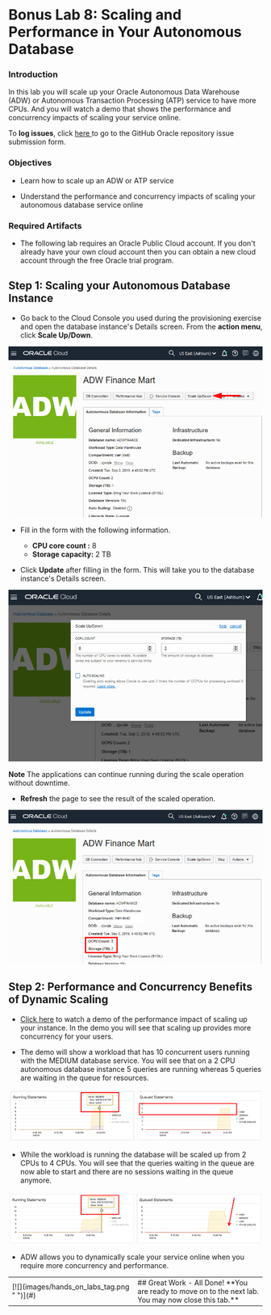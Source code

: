 # Bonus Lab 8: Scaling and Performance in Your Autonomous Database

### Introduction

In this lab you will scale up your Oracle Autonomous Data Warehouse (ADW) or Autonomous Transaction Processing (ATP) service to have more CPUs. And you will watch a demo that shows the performance and concurrency impacts of scaling your service online.

To **log issues**, click <a href="https://github.com/millerhoo/journey4-adwc/issues/new" target="\_blank"> here </a> to go to the GitHub Oracle repository issue submission form.

### Objectives

-   Learn how to scale up an ADW or ATP service

-   Understand the performance and concurrency impacts of scaling your autonomous database service online

### Required Artifacts

-   The following lab requires an Oracle Public Cloud account. If you don't already have your own cloud account then you can obtain a new cloud account through the free Oracle trial program.

## <!--buggy, did this so Part 1 would collapse-->

## Step 1: Scaling your Autonomous Database Instance

-   Go back to the Cloud Console you used during the provisioning exercise and open the database instance's Details screen. From the **action menu**, click **Scale Up/Down**.

![](./images/600/Picture300-2.jpg " ")

-   Fill in the form with the following information.

    -   **CPU core count :** 8
    -   **Storage capacity:** 2 TB

-   Click **Update** after filling in the form. This will take you to the database instance's Details screen.

![](./images/600/Picture300-3.jpg " ")

**Note** The applications can continue running during the scale operation without downtime.

-   **Refresh** the page to see the result of the scaled operation.

![](./images/600/Picture300-6.png " ")


## Step 2: Performance and Concurrency Benefits of Dynamic Scaling

-   <a href="https://raw.githubusercontent.com/millerhoo/journey4-adwc/master/workshops/journey4-adwc/images/ADWC%20HOL%20-%20Scaling.mp4" target="\_blank">Click here</a> to watch a demo of the performance impact of scaling up your instance. In the demo you will see that scaling up provides more concurrency for your users.

-   The demo will show a workload that has 10 concurrent users running with the MEDIUM database service. You will see that on a 2 CPU autonomous database instance 5 queries are running whereas 5 queries are waiting in the queue for resources.

![](./images/600/Picture300-7.png " ")

-   While the workload is running the database will be scaled up from 2 CPUs to 4 CPUs. You will see that the queries waiting in the queue are now able to start and there are no sessions waiting in the queue anymore.

![](./images/600/Picture300-8.png " ")

-   ADW allows you to dynamically scale your service online when you require more concurrency and performance.

<table>
<tr><td class="td-logo">[![](images/hands_on_labs_tag.png " ")](#)</td>
<td class="td-banner">
## Great Work - All Done!
**You are ready to move on to the next lab. You may now close this tab.**
</td>
</tr>
<table>
